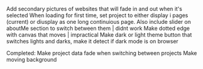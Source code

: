 Add secondary pictures of websites that will fade in and out when it's selected
When loading for first time, set project to either display i pages (current) or diusplay as one long continuious page. Also include slider on aboutMe section to switch between them | didnt work
Make dotted edge with canvas that moves | impractical
Make dark or light theme button that switches lights and darks, make it detect if dark mode is on browser

Completed:
Make project data fade when switching between projects
Make moving background